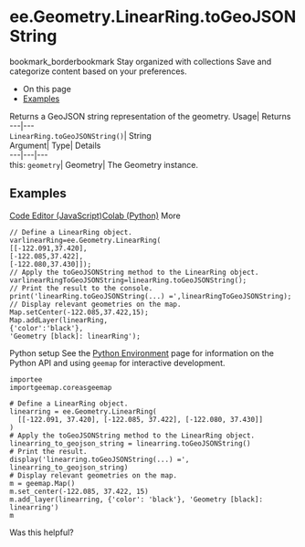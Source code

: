  
#  ee.Geometry.LinearRing.toGeoJSONString 
bookmark_borderbookmark Stay organized with collections  Save and categorize content based on your preferences.
  * On this page
  * [Examples](https://developers.google.com/earth-engine/apidocs/ee-geometry-linearring-togeojsonstring#examples)


Returns a GeoJSON string representation of the geometry. 
Usage| Returns  
---|---  
`LinearRing.toGeoJSONString()`| String  
Argument| Type| Details  
---|---|---  
this: `geometry`| Geometry| The Geometry instance.  
## Examples
[Code Editor (JavaScript)](https://developers.google.com/earth-engine/apidocs/ee-geometry-linearring-togeojsonstring#code-editor-javascript-sample)[Colab (Python)](https://developers.google.com/earth-engine/apidocs/ee-geometry-linearring-togeojsonstring#colab-python-sample) More
```
// Define a LinearRing object.
varlinearRing=ee.Geometry.LinearRing(
[[-122.091,37.420],
[-122.085,37.422],
[-122.080,37.430]]);
// Apply the toGeoJSONString method to the LinearRing object.
varlinearRingToGeoJSONString=linearRing.toGeoJSONString();
// Print the result to the console.
print('linearRing.toGeoJSONString(...) =',linearRingToGeoJSONString);
// Display relevant geometries on the map.
Map.setCenter(-122.085,37.422,15);
Map.addLayer(linearRing,
{'color':'black'},
'Geometry [black]: linearRing');
```
Python setup
See the [ Python Environment](https://developers.google.com/earth-engine/guides/python_install) page for information on the Python API and using `geemap` for interactive development.
```
importee
importgeemap.coreasgeemap
```
```
# Define a LinearRing object.
linearring = ee.Geometry.LinearRing(
  [[-122.091, 37.420], [-122.085, 37.422], [-122.080, 37.430]]
)
# Apply the toGeoJSONString method to the LinearRing object.
linearring_to_geojson_string = linearring.toGeoJSONString()
# Print the result.
display('linearring.toGeoJSONString(...) =', linearring_to_geojson_string)
# Display relevant geometries on the map.
m = geemap.Map()
m.set_center(-122.085, 37.422, 15)
m.add_layer(linearring, {'color': 'black'}, 'Geometry [black]: linearring')
m
```

Was this helpful?
